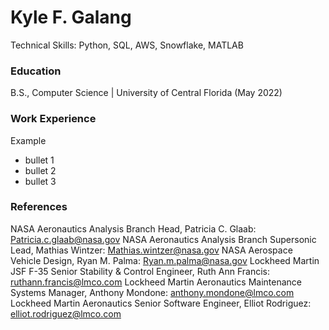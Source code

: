 # Kyle F. Galang
Technical Skills: Python, SQL, AWS, Snowflake, MATLAB

### Education
B.S., Computer Science | University of Central Florida (May 2022)

### Work Experience
Example 
- bullet 1
- bullet 2
- bullet 3

### References
NASA Aeronautics Analysis Branch Head, Patricia C. Glaab: Patricia.c.glaab@nasa.gov
NASA Aeronautics Analysis Branch Supersonic Lead, Mathias Wintzer: Mathias.wintzer@nasa.gov
NASA Aerospace Vehicle Design, Ryan M. Palma: Ryan.m.palma@nasa.gov
Lockheed Martin JSF F-35 Senior Stability & Control Engineer, Ruth Ann Francis: ruthann.francis@lmco.com
Lockheed Martin Aeronautics Maintenance Systems Manager, Anthony Mondone: anthony.mondone@lmco.com
Lockheed Martin Aeronautics Senior Software Engineer, Elliot Rodriguez: elliot.rodriguez@lmco.com
